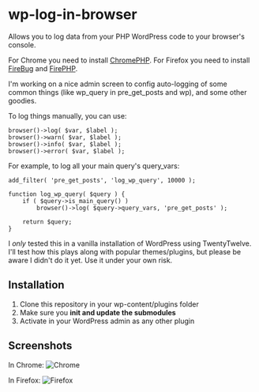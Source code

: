 wp-log-in-browser
=================

Allows you to log data from your PHP WordPress code to your browser's console.

For Chrome you need to install [ChromePHP](http://www.chromephp.com/).
For Firefox you need to install [FireBug](http://getfirebug.com/) and [FirePHP](http://www.firephp.org/).

I'm working on a nice admin screen to config auto-logging of some common things (like wp_query in pre_get_posts and wp), and some other goodies.

To log things manually, you can use:

    browser()->log( $var, $label );
    browser()->warn( $var, $label );
    browser()->info( $var, $label );
    browser()->error( $var, $label );

For example, to log all your main query's query_vars:

    add_filter( 'pre_get_posts', 'log_wp_query', 10000 );

    function log_wp_query( $query ) {
        if ( $query->is_main_query() )
            browser()->log( $query->query_vars, 'pre_get_posts' );

        return $query;
    }

I *only* tested this in a vanilla installation of WordPress using TwentyTwelve. I'll test how this plays along with popular themes/plugins, but please be aware I didn't do it yet. Use it under your own risk.


Installation
------------

1. Clone this repository in your wp-content/plugins folder
2. Make sure you **init and update the submodules**
3. Activate in your WordPress admin as any other plugin

Screenshots
-----------

In Chrome:
![Chrome](http://screenshots.mzaweb.com/hFXw)

In Firefox:
![Firefox](http://screenshots.mzaweb.com/hFY6)
